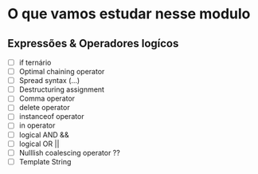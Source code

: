# O que vamos estudar nesse modulo
## Expressões & Operadores logícos

- [ ]  if ternário
- [ ]  Optimal chaining operator
- [ ]  Spread syntax (...)
- [ ]  Destructuring assignment
- [ ]  Comma operator
- [ ]  delete operator
- [ ]  instanceof operator
- [ ]  in operator
- [ ]  logical AND &&
- [ ]  logical OR ||
- [ ]  Nulllish coalescing operator ??
- [ ]  Template String
